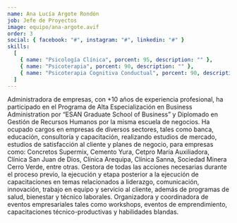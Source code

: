 ```yaml
---
name: Ana Lucía Argote Rondón
job: Jefe de Proyectos
image: equipo/ana-argote.avif
order: 3
social: { facebook: "#", instagram: "#", linkedin: "#" }
skills:
  [
    { name: "Psicología Clínica", porcent: 95, description: "" },
    { name: "Psicoterapia", porcent: 90, description: "" },
    { name: "Psicoterapia Cognitiva Conductual", porcent: 90, description: "" },
  ]
---
```


<div class="font-light tracking-wider columns-1 md:columns-2 text-zinc-700">
<p class="mb-4 capital-letter">Administradora de empresas, con +10 años de experiencia profesional, ha participado en el Programa de Alta Especialización en Business Administration por “ESAN Graduate School of Business” y Diplomado en Gestión de Recursos Humanos por la misma escuela de negocios. Ha ocupado cargos en empresas de diversos sectores, tales como banca, educación, consultoría y capacitación, realizando estudios de mercado, estudios de satisfacción al cliente y planes de negocio, para empresas como: Concretos Supermix, Cemento Yura, Cetpro María Auxiliadora, Clínica San Juan de Dios, Clínica Arequipa, Clínica Sanna, Sociedad Minera Cerro Verde, entre otras. Gestora de todas las acciones necesarias durante el proceso previo, la ejecución y etapa posterior a la ejecución de capacitaciones en temas relacionados a liderazgo, comunicación, innovación, trabajo en equipo y servicio al cliente, además de programas de salud, bienestar y técnico laborales. Organizadora y coordinadora de eventos empresariales tales como workshops, eventos de emprendimiento, capacitaciones técnico-productivas y habilidades blandas.</p>
</div>
